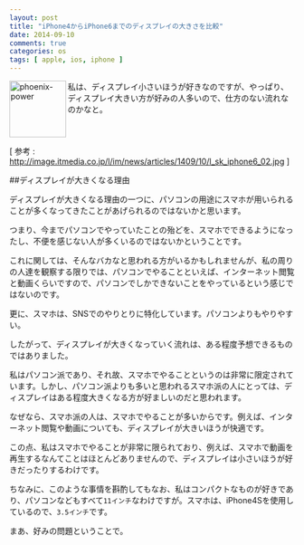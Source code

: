 ```yaml
---
layout: post
title: "iPhone4からiPhone6までのディスプレイの大きさを比較"
date: 2014-09-10
comments: true
categories: os
tags: [ apple, ios, iphone ]
---
```

<img src="{{ root_url }}/images/more.png" alt="phoenix-power" align="left" width="100" height="100">私は、ディスプレイ小さいほうが好きなのですが、やっぱり、ディスプレイ大きい方が好みの人多いので、仕方のない流れなのかなと。<!--more--><br clear="all">




[ 参考 :  http://image.itmedia.co.jp/l/im/news/articles/1409/10/l_sk_iphone6_02.jpg ]


##ディスプレイが大きくなる理由

ディスプレイが大きくなる理由の一つに、パソコンの用途にスマホが用いられることが多くなってきたことがあげられるのではないかと思います。

つまり、今までパソコンでやっていたことの殆どを、スマホでできるようになったし、不便を感じない人が多くいるのではないかということです。

これに関しては、そんなバカなと思われる方がいるかもしれませんが、私の周りの人達を観察する限りでは、パソコンでやることといえば、インターネット閲覧と動画くらいですので、パソコンでしかできないことをやっているという感じではないのです。

更に、スマホは、SNSでのやりとりに特化しています。パソコンよりもやりやすい。

したがって、ディスプレイが大きくなっていく流れは、ある程度予想できるものではありました。

私はパソコン派であり、それ故、スマホでやることというのは非常に限定されています。しかし、パソコン派よりも多いと思われるスマホ派の人にとっては、ディスプレイはある程度大きくなる方が好ましいのだと思われます。

なぜなら、スマホ派の人は、スマホでやることが多いからです。例えば、インターネット閲覧や動画についても、ディスプレイが大きいほうが快適です。

この点、私はスマホでやることが非常に限られており、例えば、スマホで動画を再生するなんてことはほとんどありませんので、ディスプレイは小さいほうが好きだったりするわけです。

ちなみに、このような事情を斟酌してもなお、私はコンパクトなものが好きであり、パソコンなどもすべて`11インチ`なわけですが。スマホは、iPhone4Sを使用しているので、`3.5インチ`です。

まあ、好みの問題ということで。

